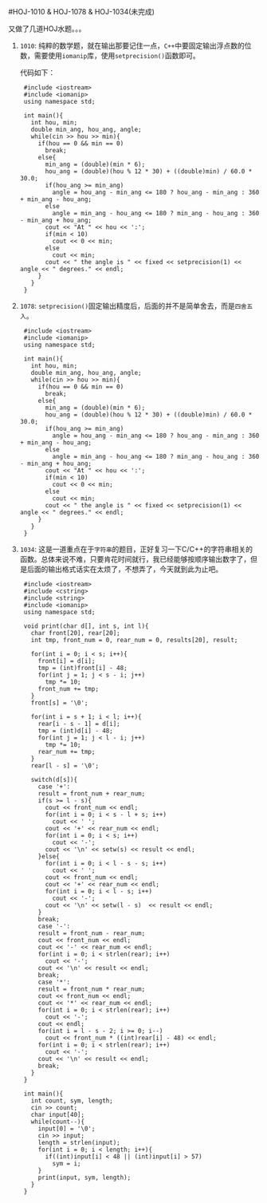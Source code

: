 #HOJ-1010 & HOJ-1078 & HOJ-1034(未完成)

又做了几道HOJ水题。。。  

1. ```1010```: 纯粹的数学题，就在输出那要记住一点，```C++```中要固定输出浮点数的位数，需要使用```iomanip```库，使用```setprecision()```函数即可。  

    代码如下：  

        #include <iostream>
        #include <iomanip>
        using namespace std;

        int main(){
          int hou, min;
          double min_ang, hou_ang, angle;
          while(cin >> hou >> min){
            if(hou == 0 && min == 0)
              break;
            else{
              min_ang = (double)(min * 6);
              hou_ang = (double)(hou % 12 * 30) + ((double)min) / 60.0 * 30.0;
              if(hou_ang >= min_ang)
                angle = hou_ang - min_ang <= 180 ? hou_ang - min_ang : 360 + min_ang - hou_ang;
              else
                angle = min_ang - hou_ang <= 180 ? min_ang - hou_ang : 360 - min_ang + hou_ang;
              cout << "At " << hou << ':';
              if(min < 10)
                cout << 0 << min;
              else
                cout << min;
              cout << " the angle is " << fixed << setprecision(1) << angle << " degrees." << endl;
            }
          }
        } 


2. ```1078```: ```setprecision()```固定输出精度后，后面的并不是简单舍去，而是```四舍五入```。  

        #include <iostream>
        #include <iomanip>
        using namespace std;

        int main(){
          int hou, min;
          double min_ang, hou_ang, angle;
          while(cin >> hou >> min){
            if(hou == 0 && min == 0)
              break;
            else{
              min_ang = (double)(min * 6);
              hou_ang = (double)(hou % 12 * 30) + ((double)min) / 60.0 * 30.0;
              if(hou_ang >= min_ang)
                angle = hou_ang - min_ang <= 180 ? hou_ang - min_ang : 360 + min_ang - hou_ang;
              else
                angle = min_ang - hou_ang <= 180 ? min_ang - hou_ang : 360 - min_ang + hou_ang;
              cout << "At " << hou << ':';
              if(min < 10)
                cout << 0 << min;
              else
                cout << min;
              cout << " the angle is " << fixed << setprecision(1) << angle << " degrees." << endl;
            }
          }
        } 
		
3. ```1034```: 这是一道重点在于```字符串```的题目，正好复习一下C/C++的字符串相关的函数。总体来说不难，只要肯花时间就行，我已经能够按顺序输出数字了，但是后面的输出格式话实在太烦了，不想弄了，今天就到此为止吧。  

        #include <iostream>
        #include <cstring>
        #include <string>
        #include <iomanip>
        using namespace std;

        void print(char d[], int s, int l){
          char front[20], rear[20];
          int tmp, front_num = 0, rear_num = 0, results[20], result;

          for(int i = 0; i < s; i++){
            front[i] = d[i];
            tmp = (int)front[i] - 48;
            for(int j = 1; j < s - i; j++)
              tmp *= 10;
            front_num += tmp;
          }
          front[s] = '\0';

          for(int i = s + 1; i < l; i++){
            rear[i - s - 1] = d[i];
            tmp = (int)d[i] - 48;
            for(int j = 1; j < l - i; j++)
              tmp *= 10;
            rear_num += tmp;
          }
          rear[l - s] = '\0';

          switch(d[s]){
            case '+':
            result = front_num + rear_num;
            if(s >= l - s){
              cout << front_num << endl;
              for(int i = 0; i < s - l + s; i++)
                cout << ' ';
              cout << '+' << rear_num << endl;
              for(int i = 0; i < s; i++)
                cout << '-';
              cout << '\n' << setw(s) << result << endl;
            }else{
              for(int i = 0; i < l - s - s; i++)
                cout << ' ';
              cout << front_num << endl;
              cout << '+' << rear_num << endl;
              for(int i = 0; i < l - s; i++)
                cout << '-';
              cout << '\n' << setw(l - s)  << result << endl;
            }
            break;
            case '-':
            result = front_num - rear_num;
            cout << front_num << endl;
            cout << '-' << rear_num << endl;
            for(int i = 0; i < strlen(rear); i++)
              cout << '-';
            cout << '\n' << result << endl;
            break;
            case '*':
            result = front_num * rear_num;
            cout << front_num << endl;
            cout << '*' << rear_num << endl;
            for(int i = 0; i < strlen(rear); i++)
              cout << '-';
            cout << endl;
            for(int i = l - s - 2; i >= 0; i--)
              cout << front_num * ((int)rear[i] - 48) << endl;
            for(int i = 0; i < strlen(rear); i++)
              cout << '-';
            cout << '\n' << result << endl;
            break;
          }
        }

        int main(){
          int count, sym, length;
          cin >> count;
          char input[40];
          while(count--){
            input[0] = '\0';
            cin >> input;
            length = strlen(input);
            for(int i = 0; i < length; i++){
              if((int)input[i] < 48 || (int)input[i] > 57)
                sym = i;
            }
            print(input, sym, length);
          }
        }